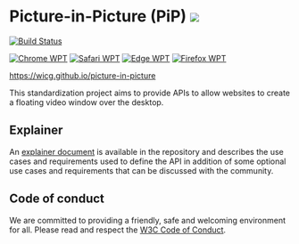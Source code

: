 # Picture-in-Picture (PiP) ![](https://storage.googleapis.com/material-icons/external-assets/v4/icons/svg/ic_picture_in_picture_alt_black_24px.svg) 

[![Build Status](https://travis-ci.org/WICG/picture-in-picture.svg?branch=master)](https://travis-ci.org/WICG/picture-in-picture)

[![Chrome WPT](https://wpt-badge.glitch.me/?product=chrome&prefix=/picture-in-picture)]()
[![Safari WPT](https://wpt-badge.glitch.me/?product=safari&prefix=/picture-in-picture)]()
[![Edge WPT](https://wpt-badge.glitch.me/?product=edge&prefix=/picture-in-picture)]()
[![Firefox WPT](https://wpt-badge.glitch.me/?product=firefox&prefix=/picture-in-picture)]()

https://wicg.github.io/picture-in-picture

This standardization project aims to provide APIs to allow websites to create a floating video window over the desktop.

## Explainer

An [explainer document](explainer.md) is available in the repository and describes the use cases and requirements used to define the API in addition of some optional use cases and requirements that can be discussed with the community.

## Code of conduct

We are committed to providing a friendly, safe and welcoming environment for all. Please read and
respect the [W3C Code of Conduct](https://www.w3.org/Consortium/cepc/).
